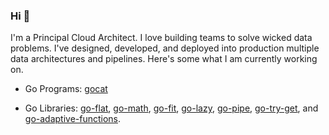 ### Hi 👋

<!--
**pjdufour/pjdufour** is a ✨ _special_ ✨ repository because its `README.md` (this file) appears on your GitHub profile.

Here are some ideas to get you started:

- 🔭 I’m currently working on ...
- 🌱 I’m currently learning ...
- 👯 I’m looking to collaborate on ...
- 🤔 I’m looking for help with ...
- 💬 Ask me about ...
- 📫 How to reach me: ...
- 😄 Pronouns: ...
- ⚡ Fun fact: ...
-->

I'm a Principal Cloud Architect.  I love building teams to solve wicked data problems.  I've designed, developed, and deployed into production multiple data architectures and pipelines.  Here's some what I am currently working on.

- Go Programs: [gocat](https://github.com/spatialcurrent/gocat)

- Go Libraries: [go-flat](https://github.com/spatialcurrent/go-flat), [go-math](https://github.com/spatialcurrent/go-math), [go-fit](https://github.com/spatialcurrent/go-fit), [go-lazy](https://github.com/spatialcurrent/go-lazy), [go-pipe](https://github.com/spatialcurrent/go-pipe), [go-try-get](https://github.com/spatialcurrent/go-try-get), and [go-adaptive-functions](https://github.com/spatialcurrent/go-adaptive-functions).
